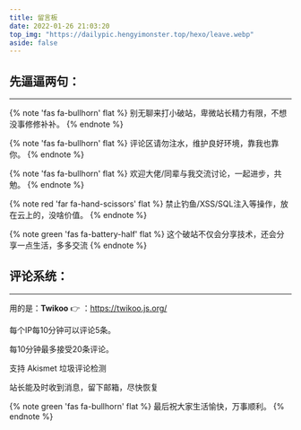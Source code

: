 ```yaml
---
title: 留言板
date: 2022-01-26 21:03:20
top_img: "https://dailypic.hengyimonster.top/hexo/leave.webp"
aside: false
---
```


##  先逼逼两句：

---

{% note 'fas fa-bullhorn' flat %}
别无聊来打小破站，卑微站长精力有限，不想没事修修补补。
{% endnote %}

{% note 'fas fa-bullhorn' flat %}
评论区请勿注水，维护良好环境，靠我也靠你。
{% endnote %}

{% note  'fas fa-bullhorn' flat %}
欢迎大佬/同辈与我交流讨论，一起进步，共勉。
{% endnote %}

{% note red 'far fa-hand-scissors' flat %}
禁止钓鱼/XSS/SQL注入等操作，放在云上的，没啥价值。
{% endnote %}

{% note green 'fas fa-battery-half' flat %}
这个破站不仅会分享技术，还会分享一点生活，多多交流
{% endnote %}

##  评论系统：

---

用的是：**Twikoo**  👉 ：https://twikoo.js.org/

每个IP每10分钟可以评论5条。

每10分钟最多接受20条评论。

支持 Akismet 垃圾评论检测

站长能及时收到消息，留下邮箱，尽快恢复


{% note green 'fas fa-bullhorn' flat %}
最后祝大家生活愉快，万事顺利。
{% endnote %}